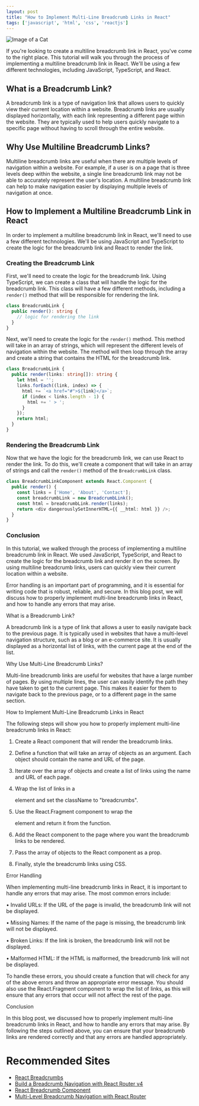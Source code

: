 ```yaml
---
layout: post
title: "How to Implement Multi-Line Breadcrumb Links in React"
tags: ['javascript', 'html', 'css', 'reactjs']
---
```


![Image of a Cat](http://source.unsplash.com/1600x900/?cat)

If you're looking to create a multiline breadcrumb link in React, you've come to the right place. This tutorial will walk you through the process of implementing a multiline breadcrumb link in React. We'll be using a few different technologies, including JavaScript, TypeScript, and React.

## What is a Breadcrumb Link?

A breadcrumb link is a type of navigation link that allows users to quickly view their current location within a website. Breadcrumb links are usually displayed horizontally, with each link representing a different page within the website. They are typically used to help users quickly navigate to a specific page without having to scroll through the entire website.

## Why Use Multiline Breadcrumb Links?

Multiline breadcrumb links are useful when there are multiple levels of navigation within a website. For example, if a user is on a page that is three levels deep within the website, a single line breadcrumb link may not be able to accurately represent the user's location. A multiline breadcrumb link can help to make navigation easier by displaying multiple levels of navigation at once.

## How to Implement a Multiline Breadcrumb Link in React

In order to implement a multiline breadcrumb link in React, we'll need to use a few different technologies. We'll be using JavaScript and TypeScript to create the logic for the breadcrumb link and React to render the link.

### Creating the Breadcrumb Link

First, we'll need to create the logic for the breadcrumb link. Using TypeScript, we can create a class that will handle the logic for the breadcrumb link. This class will have a few different methods, including a `render()` method that will be responsible for rendering the link.

```typescript
class BreadcrumbLink {
  public render(): string {
    // logic for rendering the link
  }
}
```

Next, we'll need to create the logic for the `render()` method. This method will take in an array of strings, which will represent the different levels of navigation within the website. The method will then loop through the array and create a string that contains the HTML for the breadcrumb link.

```typescript
class BreadcrumbLink {
  public render(links: string[]): string {
    let html = '';
    links.forEach((link, index) => {
      html += `<a href="#">${link}</a>`;
      if (index < links.length - 1) {
        html += ' > ';
      }
    });
    return html;
  }
}
```

### Rendering the Breadcrumb Link

Now that we have the logic for the breadcrumb link, we can use React to render the link. To do this, we'll create a component that will take in an array of strings and call the `render()` method of the `BreadcrumbLink` class.

```typescript
class BreadcrumbLinkComponent extends React.Component {
  public render() {
    const links = ['Home', 'About', 'Contact'];
    const breadcrumbLink = new BreadcrumbLink();
    const html = breadcrumbLink.render(links);
    return <div dangerouslySetInnerHTML={{ __html: html }} />;
  }
}
```

### Conclusion

In this tutorial, we walked through the process of implementing a multiline breadcrumb link in React. We used JavaScript, TypeScript, and React to create the logic for the breadcrumb link and render it on the screen. By using multiline breadcrumb links, users can quickly view their current location within a website.

Error handling is an important part of programming, and it is essential for writing code that is robust, reliable, and secure. In this blog post, we will discuss how to properly implement multi-line breadcrumb links in React, and how to handle any errors that may arise.

What is a Breadcrumb Link?

A breadcrumb link is a type of link that allows a user to easily navigate back to the previous page. It is typically used in websites that have a multi-level navigation structure, such as a blog or an e-commerce site. It is usually displayed as a horizontal list of links, with the current page at the end of the list.

Why Use Multi-Line Breadcrumb Links?

Multi-line breadcrumb links are useful for websites that have a large number of pages. By using multiple lines, the user can easily identify the path they have taken to get to the current page. This makes it easier for them to navigate back to the previous page, or to a different page in the same section.

How to Implement Multi-Line Breadcrumb Links in React

The following steps will show you how to properly implement multi-line breadcrumb links in React:

1. Create a React component that will render the breadcrumb links.

2. Define a function that will take an array of objects as an argument. Each object should contain the name and URL of the page.

3. Iterate over the array of objects and create a list of links using the name and URL of each page.

4. Wrap the list of links in a <nav> element and set the className to "breadcrumbs".

5. Use the React.Fragment component to wrap the <nav> element and return it from the function.

6. Add the React component to the page where you want the breadcrumb links to be rendered.

7. Pass the array of objects to the React component as a prop.

8. Finally, style the breadcrumb links using CSS.

Error Handling

When implementing multi-line breadcrumb links in React, it is important to handle any errors that may arise. The most common errors include:

• Invalid URLs: If the URL of the page is invalid, the breadcrumb link will not be displayed.

• Missing Names: If the name of the page is missing, the breadcrumb link will not be displayed.

• Broken Links: If the link is broken, the breadcrumb link will not be displayed.

• Malformed HTML: If the HTML is malformed, the breadcrumb link will not be displayed.

To handle these errors, you should create a function that will check for any of the above errors and throw an appropriate error message. You should also use the React.Fragment component to wrap the list of links, as this will ensure that any errors that occur will not affect the rest of the page.

Conclusion

In this blog post, we discussed how to properly implement multi-line breadcrumb links in React, and how to handle any errors that may arise. By following the steps outlined above, you can ensure that your breadcrumb links are rendered correctly and that any errors are handled appropriately.
# Recommended Sites

- [React Breadcrumbs](https://reacttraining.com/blog/react-router-breadcrumbs/)
- [Build a Breadcrumb Navigation with React Router v4](https://medium.com/@dabit3/build-a-breadcrumb-navigation-with-react-router-v4-d6c10d6d2f6b)
- [React Breadcrumb Component](https://www.npmjs.com/package/react-breadcrumb-component)
- [Multi-Level Breadcrumb Navigation with React Router](https://www.kirupa.com/react/multi_level_breadcrumb_navigation_react_router.htm)